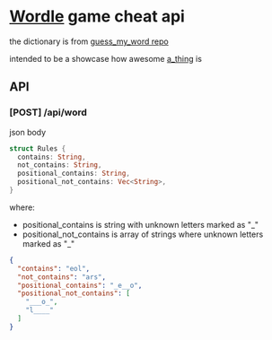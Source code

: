 # [Wordle](https://www.powerlanguage.co.uk/wordle/) game cheat api


the dictionary is
from [guess_my_word repo](https://github.com/powerlanguage/guess-my-word/blob/master/wordlist/sowpods.txt)

intended to be a showcase how awesome [a_thing](https://github.com/Lurk/a_thing) is

## API

### [POST] /api/word

json body

```rust 
struct Rules {
  contains: String,
  not_contains: String,
  positional_contains: String,
  positional_not_contains: Vec<String>,
}
```
where:
* positional_contains is string with unknown letters marked as "_"
* positional_not_contains is array of strings where unknown letters marked as "_"


```json
{
  "contains": "eol",
  "not_contains": "ars",
  "positional_contains": "_e__o",
  "positional_not_contains": [
    "___o_",
    "l____"
  ]
}
```
